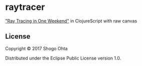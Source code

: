 # raytracer

["Ray Tracing in One Weekend"](https://www.amazon.co.jp/Tracing-Weekend-Minibooks-Book-English-ebook/dp/B01B5AODD8) in ClojureScript with raw canvas

## License

Copyright © 2017 Shogo Ohta

Distributed under the Eclipse Public License version 1.0.

